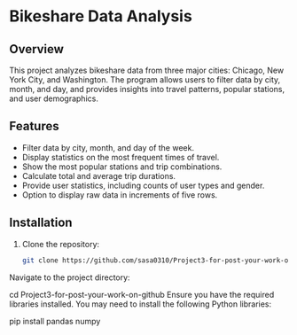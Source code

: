 # Bikeshare Data Analysis

## Overview
This project analyzes bikeshare data from three major cities: Chicago, New York City, and Washington. The program allows users to filter data by city, month, and day, and provides insights into travel patterns, popular stations, and user demographics.

## Features
- Filter data by city, month, and day of the week.
- Display statistics on the most frequent times of travel.
- Show the most popular stations and trip combinations.
- Calculate total and average trip durations.
- Provide user statistics, including counts of user types and gender.
- Option to display raw data in increments of five rows.

## Installation
1. Clone the repository:
   ```bash
   git clone https://github.com/sasa0310/Project3-for-post-your-work-on-github.git
Navigate to the project directory:

cd Project3-for-post-your-work-on-github
Ensure you have the required libraries installed. You may need to install the following Python libraries:

pip install pandas numpy
